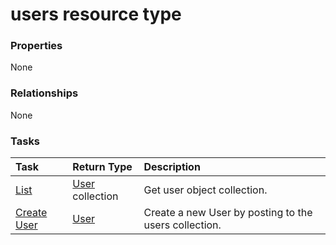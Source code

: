 # users resource type



### Properties
None

### Relationships
None


### Tasks

| Task		   | Return Type	|Description|
|:---------------|:--------|:----------|
|[List](../api/user_list.md) | [User](user.md) collection |Get user object collection. |
|[Create User](../api/user_post_users.md) |[User](user.md)| Create a new User by posting to the users collection.|

<!-- uuid: 61046351-253c-4fe5-bf31-9c64171b598b
2015-10-21 09:22:01 UTC -->
<!-- {
  "type": "#page.annotation",
  "description": "users resource",
  "keywords": "",
  "section": "documentation",
  "tocPath": ""
}-->